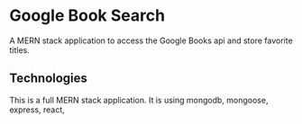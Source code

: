 # Google Book Search
A MERN stack application to access the Google Books api and store favorite titles.

## Technologies
This is a full MERN stack application. It is using mongodb, mongoose, express, react, 


